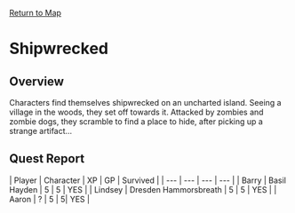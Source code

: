 [Return to Map](https://barry4356.pythonanywhere.com/aof_interactive_map?showBattles=on)

# Shipwrecked
## Overview
Characters find themselves shipwrecked on an uncharted island. Seeing a village in the woods, they set off towards it. Attacked by zombies and zombie dogs, they scramble to find a place to hide, after picking up a strange artifact...
## Quest Report
| Player | Character | XP | GP | Survived |
| --- | --- | --- | --- |
| Barry | Basil Hayden | 5 | 5 | YES | 
| Lindsey | Dresden Hammorsbreath | 5 | 5 | YES | 
| Aaron | ? | 5 | 5| YES | 
